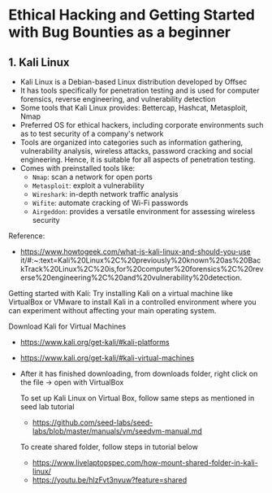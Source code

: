 # Ethical Hacking and Getting Started with Bug Bounties as a beginner

## 1. Kali Linux

- Kali Linux is a Debian-based Linux distribution developed by Offsec
- It has tools specifically for penetration testing and is used for computer forensics, reverse engineering, and vulnerability detection
- Some tools that Kali Linux provides: Bettercap, Hashcat, Metasploit, Nmap
- Preferred OS for ethical hackers, including corporate environments such as to test security of a company's network
- Tools are organized into categories such as information gathering, vulnerability analysis, wireless attacks, password cracking and social engineering. Hence, it is suitable for all aspects of penetration testing.
- Comes with preinstalled tools like:
  - `Nmap`: scan a network for open ports
  - `Metasploit`: exploit a vulnerability
  - `Wireshark`: in-depth network traffic analysis
  - `Wifite`: automate cracking of Wi-Fi passwords  
  - `Airgeddon`: provides a versatile environment for assessing wireless security
  
Reference:
- https://www.howtogeek.com/what-is-kali-linux-and-should-you-use it/#:~:text=Kali%20Linux%2C%20previously%20known%20as%20BackTrack%20Linux%2C%20is,for%20computer%20forensics%2C%20reverse%20engineering%2C%20and%20vulnerability%20detection.

Getting started with Kali:
Try installing Kali on a virtual machine like VirtualBox or VMware to install Kali in a controlled environment where you can experiment without affecting your main operating system.

Download Kali for Virtual Machines
-  https://www.kali.org/get-kali/#kali-platforms
- https://www.kali.org/get-kali/#kali-virtual-machines
- After it has finished downloading, from downloads folder, right click on the file -> open with VirtualBox

  To set up Kali Linux on Virtual Box, follow same steps as mentioned in seed lab tutorial
  - https://github.com/seed-labs/seed-labs/blob/master/manuals/vm/seedvm-manual.md
 
  To create shared folder, follow steps in tutorial below
  - https://www.livelaptopspec.com/how-mount-shared-folder-in-kali-linux/
  - https://youtu.be/hIzFvt3nyuw?feature=shared
